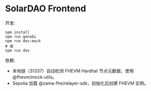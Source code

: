 # SolarDAO Frontend

开发:

```
npm install
npm run genabi
npm run dev:mock
# 或
npm run dev
```

依赖:
- 本地链（31337）自动检测 FHEVM Hardhat 节点元数据，使用 @fhevm/mock-utils。
- Sepolia 加载 @zama-fhe/relayer-sdk，初始化后创建 FHEVM 实例。



